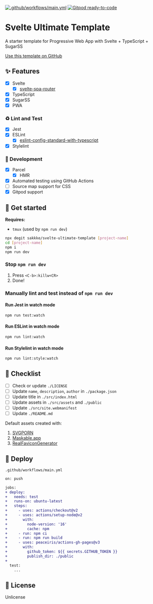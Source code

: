 [![.github/workflows/main.yml](https://github.com/sakkke/svelte-ultimate-template/actions/workflows/main.yml/badge.svg)](https://github.com/sakkke/svelte-ultimate-template/actions/workflows/main.yml)
[![Gitpod ready-to-code](https://img.shields.io/badge/Gitpod-ready--to--code-908a85?logo=gitpod)](https://gitpod.io/#https://github.com/sakkke/svelte-ultimate-template)
# Svelte Ultimate Template

A starter template for Progressive Web App with Svelte + TypeScript + SugarSS

[Use this template on GitHub](https://github.com/sakkke/svelte-ultimate-template/generate)

## ✨ Features

- [x] Svelte
  - [x] [svelte-spa-router](https://github.com/ItalyPaleAle/svelte-spa-router)
- [x] TypeScript
- [x] SugarSS
- [x] PWA

### ♻️ Lint and Test

- [x] Jest
- [x] ESLint
  - [x] [eslint-config-standard-with-typescript](https://github.com/standard/eslint-config-standard-with-typescript)
- [x] Stylelint

### 🔨 Development

- [x] Parcel
  - [x] HMR
- [x] Automated testing using GitHub Actions
- [ ] Source map support for CSS
- [x] Gitpod support

## 🎉 Get started

**Requires:**

- `tmux` (used by `npm run dev`)

```sh
npx degit sakkke/svelte-ultimate-template [project-name]
cd [project-name]
npm i
npm run dev
```

### Stop `npm run dev`

1. Press `<C-b>:killw<CR>`
1. Done!

### Manually lint and test instead of `npm run dev`

#### Run Jest in watch mode

```sh
npm run test:watch
```

#### Run ESLint in watch mode

```sh
npm run lint:watch
```

#### Run Stylelint in watch mode

```sh
npm run lint:style:watch
```

## 🔰 Checklist

- [ ] Check or update `./LICENSE`
- [ ] Update `name`, `description`, `author` in `./package.json`
- [ ] Update title in `./src/index.html`
- [ ] Update assets in `./src/assets` and `./public`
- [ ] Update `./src/site.webmanifest`
- [ ] Update `./README.md`

Default assets created with:

1. [SVGPORN](https://svgporn.com/)
1. [Maskable.app](https://maskable.app/)
1. [RealFaviconGenerator](https://realfavicongenerator.net/)

## 🚀 Deploy

`.github/workflows/main.yml`

```diff
on: push

jobs:
+ deploy:
+   needs: test
+   runs-on: ubuntu-latest
+   steps:
+     - uses: actions/checkout@v2
+     - uses: actions/setup-node@v2
+       with:
+         node-version: '16'
+         cache: npm
+     - run: npm ci
+     - run: npm run build
+     - uses: peaceiris/actions-gh-pages@v3
+       with:
+         github_token: ${{ secrets.GITHUB_TOKEN }}
+         publish_dir: ./public
+
  test:
    ...
```

## 📄 License

Unlicense